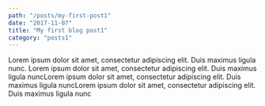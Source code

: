 ```yaml
---
path: "/posts/my-first-post1"
date: "2017-11-07"
title: "My first blog post1"
category: "posts1"
---
```


Lorem ipsum dolor sit amet, consectetur adipiscing elit. Duis maximus ligula nunc. Lorem ipsum dolor sit amet, consectetur adipiscing elit. Duis maximus ligula nuncLorem ipsum dolor sit amet, consectetur adipiscing elit. Duis maximus ligula nuncLorem ipsum dolor sit amet, consectetur adipiscing elit. Duis maximus ligula nunc